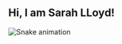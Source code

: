 ## Hi, I am Sarah LLoyd! 

  ![Snake animation](https://github.com/sklloyd/sklloyd/blob/output/github-contribution-grid-snake.svg)
